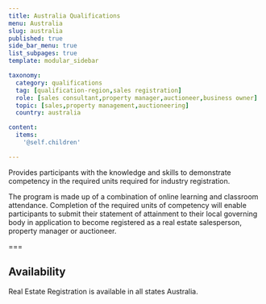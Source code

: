 ```yaml
---
title: Australia Qualifications
menu: Australia
slug: australia
published: true
side_bar_menu: true
list_subpages: true
template: modular_sidebar

taxonomy:
  category: qualifications
  tag: [qualification-region,sales registration]
  role: [sales consultant,property manager,auctioneer,business owner]
  topic: [sales,property management,auctioneering]
  country: australia

content:
  items:
    '@self.children'

---
```


Provides participants with the knowledge and skills to demonstrate competency in the required units required for industry registration.

The program is made up of a combination of online learning and classroom attendance. Completion of the required units of competency will enable participants to submit their statement of attainment to their local governing body in application to become registered as a real estate salesperson, property manager or auctioneer.

===

## Availability
Real Estate Registration is available in all states Australia.
